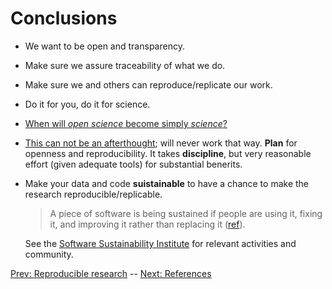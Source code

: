 # Conclusions

- We want to be open and transparency.
- Make sure we assure traceability of what we do.
- Make sure we and others can reproduce/replicate our work.
- Do it for you, do it for science.
- [When will *open science* become simply *science*?](http://genomebiology.biomedcentral.com/articles/10.1186/s13059-015-0669-2)
- [This can not be an afterthought](http://www.ncbi.nlm.nih.gov/pubmed/26191404);
  will never work that way. **Plan** for openness and
  reproducibility. It takes **discipline**, but very reasonable effort
  (given adequate tools) for substantial benerits.
- Make your data and code **suistainable** to have a chance to make
  the research reproducible/replicable.

  > A piece of software is being sustained if people are using it,
  > fixing it, and improving it rather than replacing it
  > ([ref](http://software-carpentry.org/blog/2014/08/sustainability.html)).

  See the [Software Sustainability Institute](http://software.ac.uk/)
  for relevant activities and community.

[Prev: Reproducible research](./03-rr.md) -- [Next: References](./05-refs.md)
